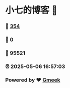 # 小七的博客 :link:  
### :page_facing_up: [354](/tag.html) 
### :speech_balloon: 0 
### :hibiscus: 95521 
### :alarm_clock: 2025-05-06 16:57:03 
### Powered by :heart: [Gmeek](https://github.com/Meekdai/Gmeek)
